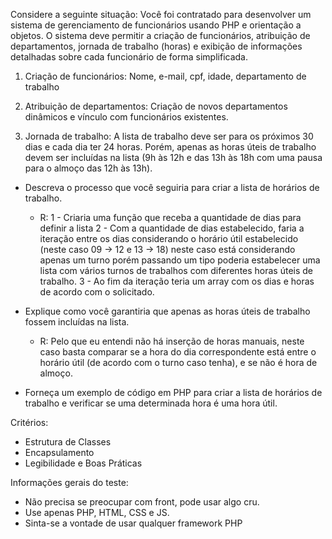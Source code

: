 Considere a seguinte situação:
Você foi contratado para desenvolver um sistema de gerenciamento de funcionários usando PHP e orientação a objetos. O sistema deve permitir a criação de funcionários, atribuição de departamentos, jornada de trabalho (horas) e exibição de informações detalhadas sobre cada funcionário de forma simplificada.

1) Criação de funcionários: Nome, e-mail, cpf, idade, departamento de trabalho

2) Atribuição de departamentos: Criação de novos departamentos dinâmicos e vínculo com funcionários existentes.

3) Jornada de trabalho:
A lista de trabalho deve ser para os próximos 30 dias e cada dia ter 24 horas. Porém, apenas as horas úteis de trabalho devem ser incluídas na lista (9h às 12h e das 13h às 18h com uma pausa para o almoço das 12h às 13h).

- Descreva o processo que você seguiria para criar a lista de horários de trabalho.
    - R:    1 - Criaria uma função que receba a quantidade de dias para definir a lista
            2 - Com a quantidade de dias estabelecido, faria a iteração entre os dias considerando o horário útil estabelecido
            (neste caso 09 -> 12 e 13 -> 18) neste caso está considerando apenas um turno porém passando um tipo poderia
            estabelecer uma lista com vários turnos de trabalhos com diferentes horas úteis de trabalho.
            3 - Ao fim da iteração teria um array com os dias e horas de acordo com o solicitado.

- Explique como você garantiria que apenas as horas úteis de trabalho fossem incluídas na lista.
    - R:    Pelo que eu entendi não há inserção de horas manuais, neste caso basta comparar se a hora do dia correspondente 
            está entre o horário útil (de acordo com o turno caso tenha), e se não é hora de almoço.
- Forneça um exemplo de código em PHP para criar a lista de horários de trabalho e verificar se uma determinada hora é uma hora útil.

Critérios:
- Estrutura de Classes
- Encapsulamento
- Legibilidade e Boas Práticas


Informações gerais do teste:
- Não precisa se preocupar com front, pode usar algo cru.
- Use apenas PHP, HTML, CSS e JS.
- Sinta-se a vontade de usar qualquer framework PHP